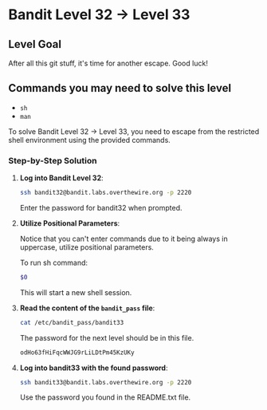# Bandit Level 32 → Level 33

## Level Goal

After all this git stuff, it's time for another escape. Good luck!

## Commands you may need to solve this level

- `sh`
- `man`

To solve Bandit Level 32 → Level 33, you need to escape from the restricted shell environment using the provided commands.

### Step-by-Step Solution

1. **Log into Bandit Level 32**:

   ```bash
   ssh bandit32@bandit.labs.overthewire.org -p 2220
   ```

   Enter the password for bandit32 when prompted.

2. **Utilize Positional Parameters**:

   Notice that you can't enter commands due to it being always in uppercase, utilize positional parameters.

   To run sh command:

   ```bash
   $0
   ```

   This will start a new shell session.

3. **Read the content of the `bandit_pass` file**:

   ```bash
   cat /etc/bandit_pass/bandit33
   ```

   The password for the next level should be in this file.

   ```bash
   odHo63fHiFqcWWJG9rLiLDtPm45KzUKy
   ```

4. **Log into bandit33 with the found password**:
   ```bash
   ssh bandit33@bandit.labs.overthewire.org -p 2220
   ```
   Use the password you found in the README.txt file.
